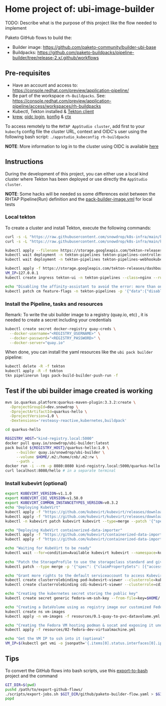 # Home project of: ubi-image-builder

TODO: Describe what is the purpose of this project like the flow needed to implement

Paketo GitHub flows to build the:
- Builder image: https://github.com/paketo-community/builder-ubi-base
- Buildpacks: https://github.com/paketo-buildpacks/pipeline-builder/tree/release-2.x/.github/workflows

## Pre-requisites

- Have an account and access to: https://console.redhat.com/preview/application-pipeline/
- Be part of the workspace `rh-Buildpacks`. See: https://console.redhat.com/preview/application-pipeline/access/workspaces/rh-buildpacks
- Kubectl, Tekton installed & [Tekton client](https://tekton.dev/docs/cli/)
- [krew](https://krew.sigs.k8s.io/), [oidc login](https://github.com/int128/kubelogin), [konfig](https://github.com/corneliusweig/konfig) & [ctx](https://github.com/ahmetb/kubectx)

To access remotely to the `RHTAP AppStudio cluster`, add first to your `kubecfg` config file the cluster URL, context and OIDC's user using the 
following bash script: `./appstudio_kubeconfig rh-buildpacks`

**NOTE**: More information to log in to the cluster using OIDC is available [here](https://docs.google.com/document/d/1hFvQDH1H6MGNqTGfcZpyl2h8OIaynP8sokZohCS0Su0/edit#heading=h.bksi3q7km0i)

## Instructions

During the development of this project, you can either use a local kind cluster where Tekton has been deployed or use directly the `AppStudio cluster`.

**NOTE**: Some hacks will be needed ss some differences exist between the RHTAP Pipeline(Run) definition and the [pack-builder-image.yml](tekton%2Fpipeline%2Fpack-builder-image%2F0.1%2Fpack-builder-image.yml) for local tests

### Local tekton

To create a cluster and install Tekton, execute the following commands:
```bash
curl -s -L "https://raw.githubusercontent.com/snowdrop/k8s-infra/main/kind/kind.sh" | bash -s install --delete-kind-cluster                                   
curl -s -L "https://raw.githubusercontent.com/snowdrop/k8s-infra/main/kind/registry.sh" | bash -s install --registry-name kind-registry.local

kubectl apply --filename https://storage.googleapis.com/tekton-releases/pipeline/latest/release.yaml
kubectl wait deployment -n tekton-pipelines tekton-pipelines-controller --for condition=Available=True --timeout=90s
kubectl wait deployment -n tekton-pipelines tekton-pipelines-webhookubectl --for condition=Available=True --timeout=90s

kubectl apply -f https://storage.googleapis.com/tekton-releases/dashboard/latest/release.yaml
VM_IP=127.0.0.1                                                                                                       
kubectl create ingress tekton-ui -n tekton-pipelines --class=nginx --rule="tekton-ui.$VM_IP.nip.io/*=tekton-dashboard:9097"

echo "Disabling the affinity-assistant to avoid the error: more than one PersistentVolumeClaim is bound to a TaskRun = pod"
kubectl patch cm feature-flags -n tekton-pipelines -p '{"data":{"disable-affinity-assistant":"true"}}'
```

### Install the Pipeline, tasks and resources

Remark: To write the ubi builder image to a registry (quay.io, etc) , it is needed to create a secret including your credentials
```bash
kubectl create secret docker-registry quay-creds \
  --docker-username="<REGISTRY_USERNAME>" \
  --docker-password="<REGISTRY_PASSWORD>" \
  --docker-server="quay.io"
```

When done, you can install the yaml resources like the `ubi pack builder` pipeline: 
```bash
kubectl delete -R -f tekton
kubectl apply -R -f tekton
tkn pipelinerun logs pack-build-builder-push-run -f
```

## Test if the ubi builder image created is working

```bash
mvn io.quarkus.platform:quarkus-maven-plugin:3.3.2:create \
  -DprojectGroupId=dev.snowdrop \
  -DprojectArtifactId=quarkus-hello \
  -DprojectVersion=1.0 \
  -Dextensions='resteasy-reactive,kubernetes,buildpack'

cd quarkus-hello

REGISTRY_HOST="kind-registry.local:5000"
docker pull quay.io/snowdrop/ubi-builder:latest
pack build ${REGISTRY_HOST}/quarkus-hello:1.0 \
     --builder quay.io/snowdrop/ubi-builder \
     --volume $HOME/.m2:/home/cnb/.m2:rw \
     --path .  
docker run -i --rm -p 8080:8080 kind-registry.local:5000/quarkus-hello:1.0
curl localhost:8080/hello # in a separate terminal
```

### Install kubevirt (optional)

```bash
export KUBEVIRT_VERSION=v1.1.0
export KUBEVIRT_CDI_VERSION=v1.58.0
export KUBEVIRT_COMMON_INSTANCETYPES_VERSION=v0.3.2
echo "Deploying KubeVirt"
kubectl apply -f "https://github.com/kubevirt/kubevirt/releases/download/${KUBEVIRT_VERSION}/kubevirt-operator.yaml"
kubectl apply -f "https://github.com/kubevirt/kubevirt/releases/download/${KUBEVIRT_VERSION}/kubevirt-cr.yaml"
kubectl -n kubevirt patch kubevirt kubevirt --type=merge --patch '{"spec":{"configuration":{"developerConfiguration":{"useEmulation":true}}}}'

echo "Deploying KubeVirt containerized-data-importer"
kubectl apply -f "https://github.com/kubevirt/containerized-data-importer/releases/download/${KUBEVIRT_CDI_VERSION}/cdi-operator.yaml"
kubectl apply -f "https://github.com/kubevirt/containerized-data-importer/releases/download/${KUBEVIRT_CDI_VERSION}/cdi-cr.yaml"

echo "Waiting for KubeVirt to be ready"
kubectl wait --for=condition=Available kubevirt kubevirt --namespace=kubevirt --timeout=5m
          
echo "Patch the StorageProfile to use the storageclass standard and give ReadWrite access"
kubectl patch --type merge -p '{"spec": {"claimPropertySets": [{"accessModes": ["ReadWriteOnce"]}]}}' StorageProfile standard

echo "Grant more rights to the default serviceaccount to access Kubevirt & Kubevirt CDI"
kubectl create clusterrolebinding pod-kubevirt-viewer --clusterrole=kubevirt.io:view --serviceaccount=default:default
kubectl create clusterrolebinding cdi-kubevirt-viewer --clusterrole=cdi.kubevirt.io:view --serviceaccount=default:default

echo "Creating the kubernetes secret storing the public key"
kubectl create secret generic fedora-vm-ssh-key --from-file=key=$HOME/.ssh/id_rsa.pub     

echo "Creating a DataVolume using as registry image our customized Fedora Cloud OS packaging: podman, socat"
kubectl create ns vm-images
kubectl apply -n vm-images -f resources/0.1-quay-to-pvc-datavolume.yml

echo "Creating the Fedora VM hosting podman & socat and exposing it under port => <VM_IP>:2376"
kubectl apply -f resources/02-fedora-dev-virtualmachine.yml

echo "Get the VM IP to ssh into it (optional"
VM_IP=$(kubectl get vmi -o jsonpath='{.items[0].status.interfaces[0].ipAddress}')
```


## Tips 

To convert the GitHub flows into bash scripts, use this [export-to-bash](https://github.com/snowdrop/export-github-flows/blob/main/README.md) project and the command
    
```bash
GIT_DIR=$(pwd)
pushd /path/to/export-github-flows/
./scripts/export-jobs.sh $GIT_DIR/github/paketo-builder-flow.yaml > $GIT_DIR/github/paketo-builder-push-bash.txt
popd
```
